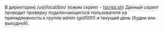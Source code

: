 
В директорию /usr/local/bin/ ложим скрипт - ([script.sh](https://github.com/Andrey874/manual_kernel_update/blob/master/HW9/script.sh))
Данный скрипт проводит проверку подключающегося пользователя на принадлежность к группе admin (gid1001) и текущий день (будни или выходной).
